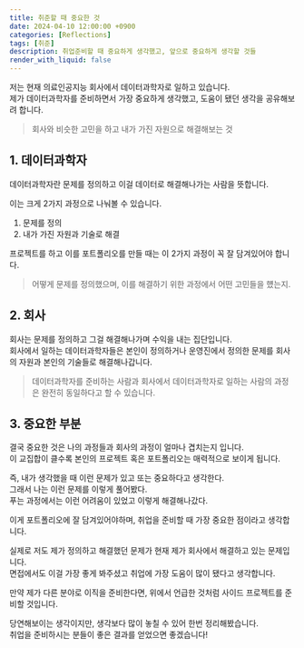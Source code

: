 ```yaml
---
title: 취준할 때 중요한 것
date: 2024-04-10 12:00:00 +0900
categories: [Reflections]
tags: [취준]
description: 취업준비할 때 중요하게 생각했고, 앞으로 중요하게 생각할 것들
render_with_liquid: false
---
```


   
저는 현재 의료인공지능 회사에서 데이터과학자로 일하고 있습니다.   
제가 데이터과학자를 준비하면서 가장 중요하게 생각했고, 도움이 됐던 생각을 공유해보려 합니다.    

   
> 회사와 비슷한 고민을 하고 내가 가진 자원으로 해결해보는 것   
 

## 1. 데이터과학자
 
데이터과학자란 문제를 정의하고 이걸 데이터로 해결해나가는 사람을 뜻합니다.   

이는 크게 2가지 과정으로 나눠볼 수 있습니다.    

1. 문제를 정의   
2. 내가 가진 자원과 기술로 해결    
   
프로젝트를 하고 이를 포트폴리오를 만들 때는 이 2가지 과정이 꼭 잘 담겨있어야 합니다.    
> 어떻게 문제를 정의했으며, 이를 해결하기 위한 과정에서 어떤 고민들을 헀는지.    

  
## 2. 회사

회사는 문제를 정의하고 그걸 해결해나가며 수익을 내는 집단입니다.    
회사에서 일하는 데이터과학자들은 본인이 정의하거나 운영진에서 정의한 문제를 회사의 자원과 본인의 기술들로 해결해나갑니다.    
   
> 데이터과학자를 준비하는 사람과 회사에서 데이터과학자로 일하는 사람의 과정은 완전히 동일하다고 할 수 있습니다.  

## 3. 중요한 부분  
  
결국 중요한 것은 나의 과정들과 회사의 과정이 얼마나 겹치는지 입니다.    
이 교집합이 클수록 본인의 프로젝트 혹은 포트폴리오는 매력적으로 보이게 됩니다.    
   
즉, 내가 생각했을 때 이런 문제가 있고 또는 중요하다고 생각한다.    
그래서 나는 이런 문제를 이렇게 풀어봤다.   
푸는 과정에서는 이런 어려움이 있었고 이렇게 해결해나갔다.    

이게 포트폴리오에 잘 담겨있어야하며, 취업을 준비할 때 가장 중요한 점이라고 생각합니다.     
  
    
실제로 저도 제가 정의하고 해결했던 문제가 현재 제가 회사에서 해결하고 있는 문제입니다.    
면접에서도 이걸 가장 좋게 봐주셨고 취업에 가장 도움이 많이 됐다고 생각합니다.   
   
만약 제가 다른 분야로 이직을 준비한다면, 위에서 언급한 것처럼 사이드 프로젝트를 준비할 것입니다.    

     
당연해보이는 생각이지만, 생각보다 많이 놓칠 수 있어 한번 정리해봤습니다.    
취업을 준비하시는 분들이 좋은 결과를 얻었으면 좋겠습니다!    